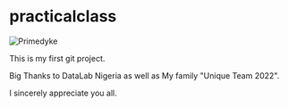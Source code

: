 # practicalclass
![Primedyke](https://user-images.githubusercontent.com/105946331/172580849-e9b32868-c9ac-4060-b919-4d9a7100f04a.png)


This is my first git project.

Big Thanks to DataLab Nigeria as well as My family "Unique Team 2022".

I sincerely appreciate you all.

